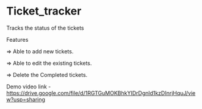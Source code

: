 # Ticket_tracker
Tracks the status of the tickets 

  Features
  
  => Able to add new tickets.
  
  => Able to edit the existing tickets.
  
  => Delete the Completed tickets.

Demo video link - https://drive.google.com/file/d/1RGTGuMOKBhkYIDrDgnld1kzDInrjHquJ/view?usp=sharing
